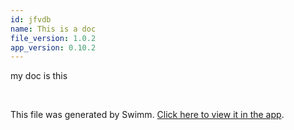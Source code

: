 ```yaml
---
id: jfvdb
name: This is a doc
file_version: 1.0.2
app_version: 0.10.2
---
```


my doc is this

<br/>

This file was generated by Swimm. [Click here to view it in the app](http://localhost:5000/repos/Z2l0aHViJTNBJTNBY29uZiUzQSUzQWVkZW5oZXJtZWxpbg==/docs/jfvdb).